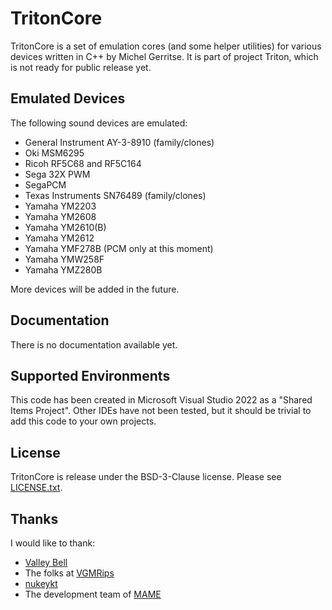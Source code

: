 # TritonCore
TritonCore is a set of emulation cores (and some helper utilities) for various devices written in C++ by Michel Gerritse.
It is part of project Triton, which is not ready for public release yet.

## Emulated Devices
The following sound devices are emulated:
- General Instrument AY-3-8910 (family/clones)
- Oki MSM6295
- Ricoh RF5C68 and RF5C164
- Sega 32X PWM
- SegaPCM
- Texas Instruments SN76489 (family/clones)
- Yamaha YM2203
- Yamaha YM2608
- Yamaha YM2610(B)
- Yamaha YM2612
- Yamaha YMF278B (PCM only at this moment)
- Yamaha YMW258F
- Yamaha YMZ280B

More devices will be added in the future.

## Documentation
There is no documentation available yet.

## Supported Environments
This code has been created in Microsoft Visual Studio 2022 as a "Shared Items Project".
Other IDEs have not been tested, but it should be trivial to add this code to your own projects.

## License
TritonCore is release under the BSD-3-Clause license.
Please see [LICENSE.txt](LICENSE.txt).

## Thanks
I would like to thank:
- [Valley Bell](https://github.com/ValleyBell/libvgm)
- The folks at [VGMRips](https://vgmrips.net/packs/)
- [nukeykt](https://github.com/nukeykt) 
- The development team of [MAME](https://www.mamedev.org/)
